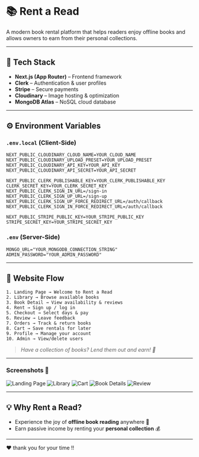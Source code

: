 # 📚 Rent a Read

A modern book rental platform that helps readers enjoy offline books and allows owners to earn from their personal collections.

---

## 🚀 Tech Stack

- **Next.js (App Router)** – Frontend framework  
- **Clerk** – Authentication & user profiles  
- **Stripe** – Secure payments  
- **Cloudinary** – Image hosting & optimization  
- **MongoDB Atlas** – NoSQL cloud database  

---

## ⚙️ Environment Variables

### `.env.local` (Client-Side)

```env
NEXT_PUBLIC_CLOUDINARY_CLOUD_NAME=YOUR_CLOUD_NAME
NEXT_PUBLIC_CLOUDINARY_UPLOAD_PRESET=YOUR_UPLOAD_PRESET
NEXT_PUBLIC_CLOUDINARY_API_KEY=YOUR_API_KEY
NEXT_PUBLIC_CLOUDINARY_API_SECRET=YOUR_API_SECRET

NEXT_PUBLIC_CLERK_PUBLISHABLE_KEY=YOUR_CLERK_PUBLISHABLE_KEY
CLERK_SECRET_KEY=YOUR_CLERK_SECRET_KEY
NEXT_PUBLIC_CLERK_SIGN_IN_URL=/sign-in
NEXT_PUBLIC_CLERK_SIGN_UP_URL=/sign-up
NEXT_PUBLIC_CLERK_SIGN_UP_FORCE_REDIRECT_URL=/auth/callback
NEXT_PUBLIC_CLERK_SIGN_IN_FORCE_REDIRECT_URL=/auth/callback

NEXT_PUBLIC_STRIPE_PUBLIC_KEY=YOUR_STRIPE_PUBLIC_KEY
STRIPE_SECRET_KEY=YOUR_STRIPE_SECRET_KEY
```

### `.env` (Server-Side)

```env
MONGO_URL="YOUR_MONGODB_CONNECTION_STRING"
ADMIN_PASSWORD="YOUR_ADMIN_PASSWORD"
```

---

## 🧭 Website Flow

```text
1. Landing Page → Welcome to Rent a Read 
2. Library → Browse available books 
3. Book Detail → View availability & reviews
4. Rent → Sign up / log in 
5. Checkout → Select days & pay 
6. Review → Leave feedback 
7. Orders → Track & return books 
8. Cart → Save rentals for later 
9. Profile → Manage your account
10. Admin → View/delete users 
```

> _Have a collection of books? Lend them out and earn! 💸_

---
### Screenshots 📸

![Landing Page](https://github.com/user-attachments/assets/4c708b0a-4df8-4ae7-b9a4-e0b8240ed957)
![Library](https://github.com/user-attachments/assets/27999764-80b0-4253-b033-72d09c954ea1)
![Cart](https://github.com/user-attachments/assets/a8ab1323-007d-4a2a-9d96-4e4aad2010c8)
![Book Details](https://github.com/user-attachments/assets/c594e24c-3b9d-48ef-b757-36ea2c5361a2)
![Review](https://github.com/user-attachments/assets/0020f70c-10ca-4319-a405-cf87f9cc2814)

---
## 💡 Why Rent a Read?

- Experience the joy of **offline book reading** anywhere 📖  
- Earn passive income by renting your **personal collection** 💰  
---

❤️ thank you for your time !!
